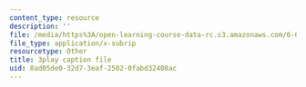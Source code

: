 ```yaml
---
content_type: resource
description: ''
file: /media/https%3A/open-learning-course-data-rc.s3.amazonaws.com/6-042j-mathematics-for-computer-science-spring-2015/8ad05de032d73eaf25020fabd32408ac_TIQ3xN38jgM.srt
file_type: application/x-subrip
resourcetype: Other
title: 3play caption file
uid: 8ad05de0-32d7-3eaf-2502-0fabd32408ac
---
```

